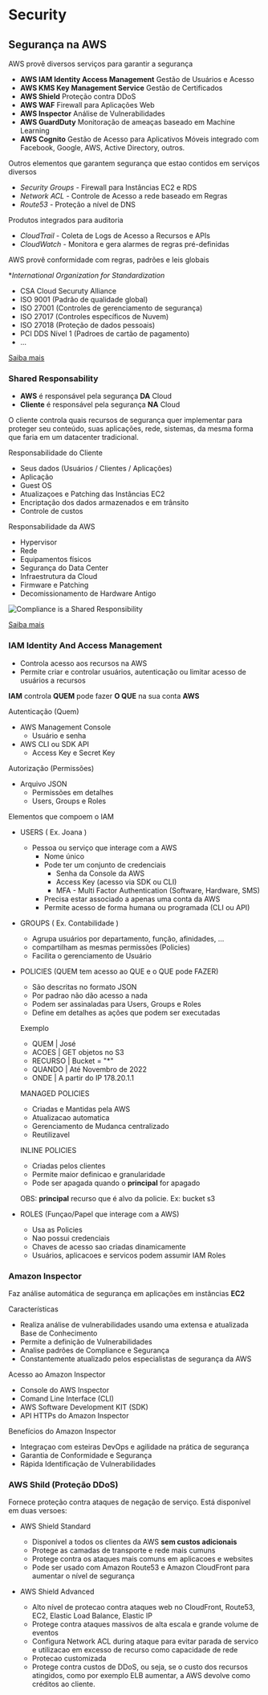 # Security

## Segurança na AWS

AWS provê diversos serviços para garantir a segurança
- **AWS IAM Identity Access Management** Gestão de Usuários e Acesso
- **AWS KMS Key Management Service** Gestão de Certificados
- **AWS Shield** Proteção contra DDoS
- **AWS WAF** Firewall para Aplicações Web
- **AWS Inspector** Análise de Vulnerabilidades
- **AWS GuardDuty** Monitoração de ameaças baseado em Machine Learning
- **AWS Cognito** Gestão de Acesso para Aplicativos Móveis integrado com Facebook, Google, AWS, Active Directory, outros.

Outros elementos que garantem segurança que estao contidos em serviços diversos
- *Security Groups* - Firewall para Instâncias EC2 e RDS
- *Network ACL* - Controle de Acesso a rede baseado em Regras
- *Route53* - Proteção a nível de DNS

Produtos integrados para auditoria
- *CloudTrail* - Coleta de Logs de Acesso a Recursos e APIs
- *CloudWatch* - Monitora e gera alarmes de regras pré-definidas

AWS provê conformidade com regras, padrões e leis globais

**International Organization for Standardization*
- CSA Cloud Securuty Alliance
- ISO 9001 (Padrão de qualidade global)
- ISO 27001 (Controles de gerenciamento de segurança)
- ISO 27017 (Controles específicos de Nuvem)
- ISO 27018 (Proteção de dados pessoais)
- PCI DDS Nível 1 (Padroes de cartão de pagamento)
- ...

[Saiba mais](https://aws.amazon.com/compliance)


### Shared Responsability

- **AWS** é responsável pela segurança **DA** Cloud
- **Cliente** é responsável pela segurança **NA** Cloud

O cliente controla quais recursos de segurança quer implementar para proteger seu conteúdo, suas aplicações, rede, sistemas, da mesma forma que faria em um datacenter tradicional.

Responsabilidade do Cliente
- Seus dados (Usuários / Clientes / Aplicações)
- Aplicação
- Guest OS
- Atualizaçoes e Patching das Instâncias EC2
- Encriptação dos dados armazenados e em trânsito
- Controle de custos

Responsabilidade da AWS
- Hypervisor
- Rede
- Equipamentos físicos
- Segurança do Data Center
- Infraestrutura da Cloud
- Firmware e Patching
- Decomissionamento de Hardware Antigo

![Compliance is a Shared Responsibility](https://d1.awsstatic.com/security-center/Shared_Responsibility_Model_V2.59d1eccec334b366627e9295b304202faf7b899b.jpg "Shared Responsibility")

[Saiba mais](https://aws.amazon.com/compliance/shared-responsibility-model)


### IAM Identity And Access Management
- Controla acesso aos recursos na AWS
- Permite criar e controlar usuários, autenticação ou limitar acesso de usuários a recursos

**IAM** controla **QUEM** pode fazer **O QUE** na sua conta **AWS**

Autenticação (Quem)
- AWS Management Console
  - Usuário e senha
- AWS CLI ou SDK API
  - Access Key e Secret Key

Autorização (Permissões)
- Arquivo JSON
  - Permissões em detalhes
  - Users, Groups e Roles

Elementos que compoem o IAM
- USERS ( Ex. Joana )
  - Pessoa ou serviço que interage com a AWS
    - Nome único
    - Pode ter um conjunto de credenciais
      - Senha da Console da AWS
      - Access Key (acesso via SDK ou CLI)
      - MFA - Multi Factor Authentication (Software, Hardware, SMS)
    - Precisa estar associado a apenas uma conta da AWS
    - Permite acesso de forma humana ou programada (CLI ou API)

- GROUPS ( Ex. Contabilidade )
  - Agrupa usuários por departamento, função, afinidades, ...
  - compartilham as mesmas permissões (Policies)
  - Facilita o gerenciamento de Usuário

- POLICIES (QUEM tem acesso ao QUE e o QUE pode FAZER)
  - São descritas no formato JSON
  - Por padrao não dão acesso a nada
  - Podem ser assinaladas para Users, Groups e Roles
  - Define em detalhes as ações que podem ser executadas

  Exemplo
  - QUEM      | José
  - ACOES     | GET objetos no S3
  - RECURSO   | Bucket = "*"
  - QUANDO    | Até Novembro de 2022
  - ONDE      | A partir do IP 178.20.1.1

  MANAGED POLICIES 
  - Criadas e Mantidas pela AWS
  - Atualizacao automatica
  - Gerenciamento de Mudanca centralizado
  - Reutilizavel

  INLINE POLICIES 
  - Criadas pelos clientes
  - Permite maior definicao e granularidade
  - Pode ser apagada quando o **principal** for apagado

  OBS: **principal** recurso que é alvo da policie. Ex: bucket s3

- ROLES (Funçao/Papel que interage com a AWS)
  - Usa as Policies
  - Nao possui credenciais
  - Chaves de acesso sao criadas dinamicamente
  - Usuários, aplicacoes e servicos podem assumir IAM Roles

### Amazon Inspector

Faz análise automática de segurança em aplicações em instâncias **EC2**

Características
- Realiza análise de vulnerabilidades usando uma extensa e atualizada Base de Conhecimento
- Permite a definição de Vulnerabilidades
- Analise padrões de Compliance e Segurança
- Constantemente atualizado pelos especialistas de segurança da AWS

Acesso ao Amazon Inspector
- Console do AWS Inspector
- Comand Line Interface (CLI)
- AWS Software Development KIT (SDK)
- API HTTPs do Amazon Inspector

Benefícios do Amazon Inspector
- Integraçao com esteiras DevOps e agilidade na prática de segurança
- Garantia de Conformidade e Segurança
- Rápida Identificação de Vulnerabilidades


### AWS Shild (Proteção DDoS)

Fornece proteção contra ataques de negação de serviço. Está disponível em duas versoes:
- AWS Shield Standard
  - Disponível a todos os clientes da AWS **sem custos adicionais**
  - Protege as camadas de transporte e rede mais cumuns
  - Protege contra os ataques mais comuns em aplicacoes e websites
  - Pode ser usado com Amazon Route53 e Amazon CloudFront para aumentar o nível de segurança

- AWS Shield Advanced
  - Alto nível de protecao contra ataques web no CloudFront, Route53, EC2, Elastic Load Balance, Elastic IP
  - Protege contra ataques massivos de alta escala e grande volume de eventos
  - Configura Network ACL during ataque para evitar parada de servico e utilizacao em excesso de recurso como capacidade de rede
  - Protecao customizada
  - Protege contra custos de DDoS, ou seja, se o custo dos recursos atingidos, como por exemplo ELB aumentar, a AWS devolve como créditos ao cliente.